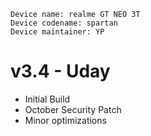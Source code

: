  ```
Device name: realme GT NEO 3T
Device codename: spartan
Device maintainer: YP
```

# v3.4 - Uday
- Initial Build
- October Security Patch
- Minor optimizations
